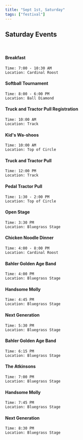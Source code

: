 ```yaml
---
title: "Sept 1st, Saturday"
tags: ["festival"]
---
```


## Saturday Events 

<br>

#### Breakfast
    Time: 7:00 - 10:30 AM
    Location: Cardinal Roost
#### Softball Tournament
    Time: 8:00 - 6:00 PM
    Location: Ball Diamond
    
#### Truck and Tractor Pull Registration
    Time: 10:00 AM
    Location: Track
    
#### Kid's Wa-shoos
    Time: 10:00 AM
    Location: Top of Circle
    
#### Truck and Tractor Pull
    Time: 12:00 PM
    Location: Track
    
#### Pedal Tractor Pull
    Time: 1:30 - 2:00 PM
    Location: Top of Circle

#### Open Stage
    Time: 3:30 PM
    Location: Bluegrass Stage
    
#### Chicken Noodle Dinner
    Time: 4:00 - 8:00 PM
    Location: Cardinal Roost
    
#### Bahler Golden Age Band
    Time: 4:00 PM
    Location: Bluegrass Stage
    
#### Handsome Molly
    Time: 4:45 PM
    Location: Bluegrass Stage
    
#### Next Generation
    Time: 5:30 PM
    Location: Bluegrass Stage

#### Bahler Golden Age Band
    Time: 6:15 PM
    Location: Bluegrass Stage
    
#### The Atkinsons
    Time: 7:00 PM
    Location: Bluegrass Stage
    
#### Handsome Molly
    Time: 7:45 PM
    Location: Bluegrass Stage
    
#### Next Generation
    Time: 8:30 PM
    Location: Bluegrass Stage